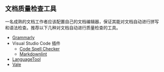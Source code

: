 ## 文档质量检查工具

一名成熟的文档工作者应该配置自己的文档编辑器，保证其能对文档自动进行拼写和语法检查。推荐以下几种对文档自动进行质量检查的工具。

- [Grammarly](https://www.grammarly.com/grammar-check)
- Visual Studio Code 插件
    - [Code Spell Checker](https://marketplace.visualstudio.com/items?itemName=streetsidesoftware.code-spell-checker)
    - [Markdownlint](https://marketplace.visualstudio.com/items?itemName=DavidAnson.vscode-markdownlint)
- [LanguageTool](https://languagetool.org/)
- [Vale](https://github.com/errata-ai/vale)
